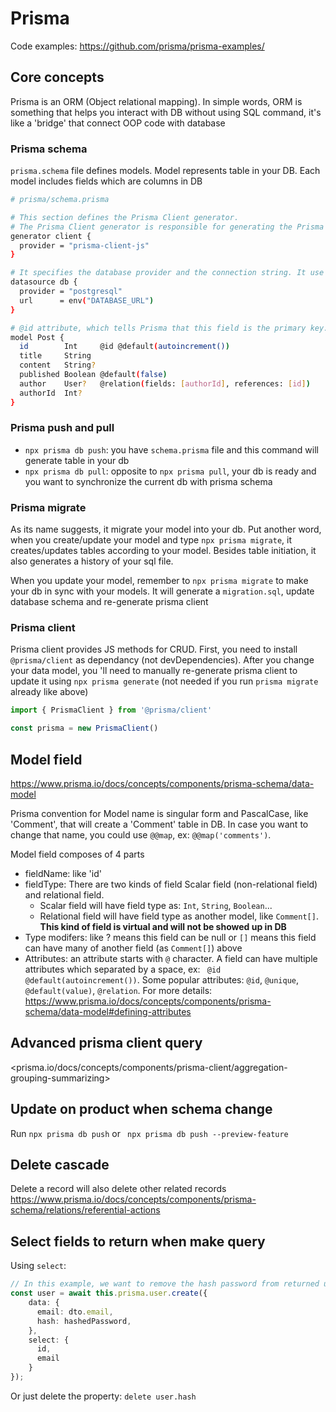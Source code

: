 # Prisma

Code examples: <https://github.com/prisma/prisma-examples/>

## Core concepts

Prisma is an ORM (Object relational mapping). In simple words, ORM is something that helps you interact with DB without using SQL command, it's like a 'bridge' that connect OOP code with database

### Prisma schema

`prisma.schema` file defines models. Model represents table in your DB. Each model includes fields which are columns in DB

```bash
# prisma/schema.prisma

# This section defines the Prisma Client generator. 
# The Prisma Client generator is responsible for generating the Prisma Client, a powerful API for accessing your database.
generator client {
  provider = "prisma-client-js"
}

# It specifies the database provider and the connection string. It use DATABASE_URL environment variable to connect to your database.
datasource db {
  provider = "postgresql"
  url      = env("DATABASE_URL")
}

# @id attribute, which tells Prisma that this field is the primary key. It also has the @default(autoincrement()) attribute, which tells Prisma to auto-increment this field.
model Post {
  id        Int     @id @default(autoincrement())
  title     String
  content   String?
  published Boolean @default(false)
  author    User?   @relation(fields: [authorId], references: [id])
  authorId  Int?
}
```

### Prisma push and pull

- `npx prisma db push`: you have `schema.prisma` file and this command will generate table in your db
- `npx prisma db pull`: opposite to `npx prisma pull`, your db is ready and you want to synchronize the current db with prisma schema

### Prisma migrate

As its name suggests, it migrate your model into your db. Put another word, when you create/update your model and type `npx prisma migrate`, it creates/updates tables according to your model. Besides table initiation, it also generates a history of your sql file.

When you update your model, remember to `npx prisma migrate` to make your db in sync with your models. It will generate a `migration.sql`, update database schema and re-generate prisma client

### Prisma client

Prisma client provides JS methods for CRUD. First, you need to install `@prisma/client` as dependancy (not devDependencies). After you change your data model, you 'll need to manually re-generate prisma client to update it using `npx prisma generate` (not needed if you run `prisma migrate` already like above)

```js
import { PrismaClient } from '@prisma/client'

const prisma = new PrismaClient()
```

## Model field

<https://www.prisma.io/docs/concepts/components/prisma-schema/data-model>

Prisma convention for Model name is singular form and PascalCase, like 'Comment', that will create a 'Comment' table in DB. In case you want to change that name, you could use `@@map`, ex: `@@map('comments')`.

Model field composes of 4 parts

- fieldName: like 'id'
- fieldType: There are two kinds of field Scalar field (non-relational field) and relational field.
	+ Scalar field will have field type as: `Int`, `String`, `Boolean`...
	+ Relational field will have field type as another model, like `Comment[]`. **This kind of field is virtual and will not be showed up in DB**
- Type modifers: like ? means this field can be null or `[]` means this field can have many of another field (as `Comment[]`) above
- Attributes: an attribute starts with `@` character. A field can have multiple attributes which separated by a space, ex: ` @id @default(autoincrement())`. Some popular attributes: `@id`, `@unique`, `@default(value)`, `@relation`. For more details: <https://www.prisma.io/docs/concepts/components/prisma-schema/data-model#defining-attributes>

## Advanced prisma client query

<prisma.io/docs/concepts/components/prisma-client/aggregation-grouping-summarizing>

## Update on product when schema change

Run `npx prisma db push` or ` npx prisma db push --preview-feature`

## Delete cascade

Delete a record will also delete other related records
<https://www.prisma.io/docs/concepts/components/prisma-schema/relations/referential-actions>

## Select fields to return when make query

Using `select`:

```ts
// In this example, we want to remove the hash password from returned user
const user = await this.prisma.user.create({
    data: {
      email: dto.email,
      hash: hashedPassword,
    },
    select: {
      id,
      email
    }
});
```

Or just delete the property: `delete user.hash`
